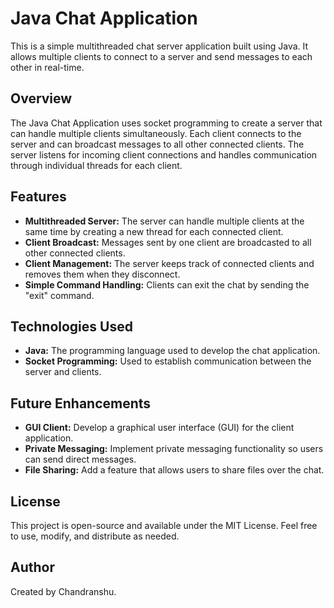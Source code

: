 # Java Chat Application

This is a simple multithreaded chat server application built using Java. It allows multiple clients to connect to a server and send messages to each other in real-time.

## Overview

The Java Chat Application uses socket programming to create a server that can handle multiple clients simultaneously. Each client connects to the server and can broadcast messages to all other connected clients. The server listens for incoming client connections and handles communication through individual threads for each client.

## Features

- **Multithreaded Server:** The server can handle multiple clients at the same time by creating a new thread for each connected client.
- **Client Broadcast:** Messages sent by one client are broadcasted to all other connected clients.
- **Client Management:** The server keeps track of connected clients and removes them when they disconnect.
- **Simple Command Handling:** Clients can exit the chat by sending the "exit" command.


## Technologies Used

- **Java:** The programming language used to develop the chat application.
- **Socket Programming:** Used to establish communication between the server and clients.

## Future Enhancements

- **GUI Client:** Develop a graphical user interface (GUI) for the client application.
- **Private Messaging:** Implement private messaging functionality so users can send direct messages.
- **File Sharing:** Add a feature that allows users to share files over the chat.

## License

This project is open-source and available under the MIT License. Feel free to use, modify, and distribute as needed.

## Author

Created by Chandranshu.
